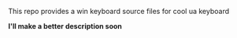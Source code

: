 This repo provides a win keyboard source files for cool ua keyboard

**I'll make a better description soon**
